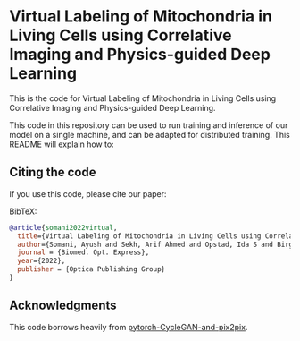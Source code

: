 # Virtual Labeling of Mitochondria in Living Cells using Correlative Imaging and Physics-guided Deep Learning
This is the code for Virtual Labeling of Mitochondria in Living Cells using Correlative Imaging and Physics-guided Deep Learning.

This code in this repository can be used to run training and inference of our model on a single machine, and can be adapted for distributed training. 
This README will explain how to:

## Citing the code

If you use this code, please cite our paper:


BibTeX:

```bibtex
@article{somani2022virtual,
  title={Virtual Labeling of Mitochondria in Living Cells using Correlative Imaging and Physics-guided Deep Learning},
  author={Somani, Ayush and Sekh, Arif Ahmed and Opstad, Ida S and Birgisdottir, {\AA}sa Birna and Myrmel, Truls and Ahluwalia, Balpreet Singh and Agarwal, Krishna and Prasad, Dilip K and Horsch, Alexander},
  journal = {Biomed. Opt. Express},
  year={2022},
  publisher = {Optica Publishing Group}
}
```


## Acknowledgments
This code borrows heavily from [pytorch-CycleGAN-and-pix2pix](https://github.com/junyanz/pytorch-CycleGAN-and-pix2pix).

